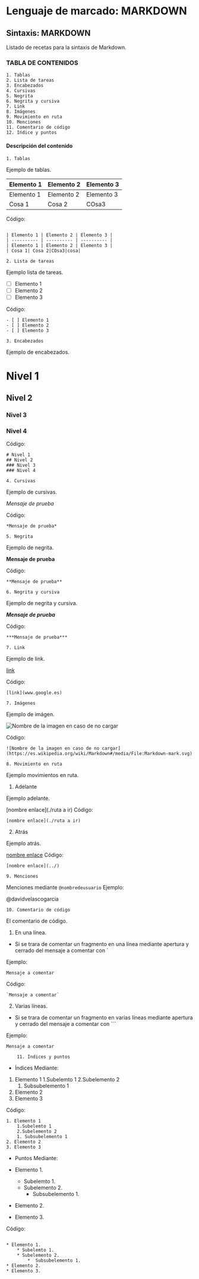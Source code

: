 # Lenguaje de marcado: MARKDOWN
## Sintaxis: MARKDOWN

Listado de recetas para la sintaxis de Markdown.

### TABLA DE CONTENIDOS

	1. Tablas
	2. Lista de tareas
	3. Encabezados
	4. Cursivas
	5. Negrita
	6. Negrita y cursiva
	7. Link
	8. Imágenes
	9. Movimiento en ruta
	10. Menciones
	11. Comentario de código
	12. Ińdice y puntos


#### Descripción del contenido

	1. Tablas

Ejemplo de tablas.

| Elemento 1 | Elemento 2 | Elemento 3 |
| ---------- | ---------- | ---------- |
| Elemento 1 | Elemento 2 | Elemento 3 |
| Cosa 1| Cosa 2|COsa3|cosa|

Código:
```

| Elemento 1 | Elemento 2 | Elemento 3 |
| ---------- | ---------- | ---------- |
| Elemento 1 | Elemento 2 | Elemento 3 |
| Cosa 1| Cosa 2|COsa3|cosa|
```
	2. Lista de tareas

Ejemplo lista de tareas.

- [ ] Elemento 1
- [ ] Elemento 2
- [ ] Elemento 3

Código:

```
- [ ] Elemento 1
- [ ] Elemento 2
- [ ] Elemento 3

```

	3. Encabezados

Ejemplo de encabezados.

# Nivel 1
## Nivel 2
### Nivel 3
### Nivel 4

Código:

```
# Nivel 1
## Nivel 2
### Nivel 3
### Nivel 4

```


	4. Cursivas

Ejemplo de cursivas.

*Mensaje de prueba*

Código:

`*Mensaje de prueba*`


	5. Negrita

Ejemplo de negrita.

**Mensaje de prueba**

Código:

`**Mensaje de prueba**`


	6. Negrita y cursiva


Ejemplo de negrita y cursiva.

***Mensaje de prueba***

Código:

`***Mensaje de prueba***`

	7. Link

Ejemplo de link.

[link](www.google.es)

Código:

`[link](www.google.es)`

	7. Imágenes

Ejemplo de imágen.

![Nombre de la imagen en caso de no cargar](https://es.wikipedia.org/wiki/Markdown#/media/File:Markdown-mark.svg)

Código:

```
![Nombre de la imagen en caso de no cargar](https://es.wikipedia.org/wiki/Markdown#/media/File:Markdown-mark.svg)
```
	8. Movimiento en ruta

Ejemplo movimientos en ruta.

1. Adelante

Ejemplo adelante.

[nombre enlace](./ruta a ir)
Código:

```
[nombre enlace](./ruta a ir)
```

2. Atrás

Ejemplo atrás.

[nombre enlace](../)
Código:
```
[nombre enlace](../)
```

	9. Menciones

Menciones mediante `@nombredeusuario`
Ejemplo:

@davidvelascogarcia


	10. Comentario de código

El comentario de código.

1.  En una línea.

* Si se trara de comentar un fragmento en una línea mediante apertura y cerrado del mensaje a comentar con `


Ejemplo:

`Mensaje a comentar`

Código:

```
`Mensaje a comentar`
```

2.  Varias líneas.

* Si se trara de comentar un fragmento en varias líneas mediante apertura y cerrado del mensaje a comentar con ```


Ejemplo:

```
Mensaje a comentar
```
		11. Índices y puntos

* Índices
Mediante:

1. Elemento 1
	1.Subelemto 1
	2.Subelemento 2
	1. Subsubelemento 1
2. Elemento 2
3. Elemento 3

Código:

```
1. Elemento 1
	1.Subelemto 1
	2.Subelemento 2
	1. Subsubelemento 1
2. Elemento 2
3. Elemento 3
```

* Puntos
Mediante:

* Elemento 1.
	* Subelemto 1.
	* Subelemento 2.
		*  Subsubelemento 1.
* Elemento 2.
* Elemento 3.

Código:

```

* Elemento 1.
	* Subelemto 1.
	* Subelemento 2.
		*  Subsubelemento 1.
* Elemento 2.
* Elemento 3.
